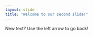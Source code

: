 ```yaml
---
layout: slide
title: "Welcome to our second slide!"
---
```

New text?
Use the left arrow to go back!
